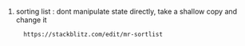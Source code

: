 1. sorting list : dont manipulate state directly, take a shallow copy and change it

         https://stackblitz.com/edit/mr-sortlist
